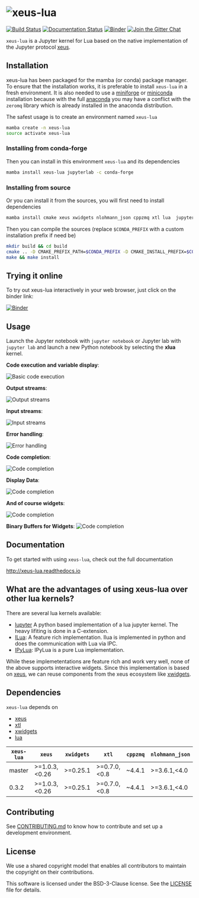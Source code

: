 # ![xeus-lua](docs/source/xeus-lua.svg)

[![Build Status](https://github.com/jupyter-xeus/xeus-lua/actions/workflows/main.yml/badge.svg)](https://github.com/jupyter-xeus/xeus-lua/actions/workflows/main.yml)
[![Documentation Status](http://readthedocs.org/projects/xeus-lua/badge/?version=latest)](https://xeus-lua.readthedocs.io/en/latest/?badge=latest)
[![Binder](https://mybinder.org/badge_logo.svg)](https://mybinder.org/v2/gh/jupyter-xeus/xeus-lua/main?urlpath=/lab/tree/notebooks/game_of_life.ipynb)
[![Join the Gitter Chat](https://badges.gitter.im/Join%20Chat.svg)](https://gitter.im/QuantStack/Lobby?utm_source=badge&utm_medium=badge&utm_campaign=pr-badge&utm_content=badge)

`xeus-lua` is a Jupyter kernel for Lua based on the native implementation of the
Jupyter protocol [xeus](https://github.com/jupyter-xeus/xeus).


## Installation

xeus-lua has  been packaged for the mamba (or conda) package manager.
To ensure that the installation works, it is preferable to install `xeus-lua` in a
fresh environment. It is also needed to use a
[miniforge](https://github.com/conda-forge/miniforge#mambaforge) or
[miniconda](https://conda.io/miniconda.html) installation because with the full
[anaconda](https://www.anaconda.com/) you may have a conflict with the `zeromq` library
which is already installed in the anaconda distribution.

The safest usage is to create an environment named `xeus-lua`

```bash
mamba create -n xeus-lua
source activate xeus-lua
```

### Installing from conda-forge

Then you can install in this environment `xeus-lua` and its dependencies

```bash
mamba install xeus-lua jupyterlab -c conda-forge
```

### Installing from source

Or you can install it from the sources, you will first need to install dependencies

```bash
mamba install cmake xeus xwidgets nlohmann_json cppzmq xtl lua  jupyterlab -c conda-forge
```

Then you can compile the sources (replace `$CONDA_PREFIX` with a custom installation
prefix if need be)

```bash
mkdir build && cd build
cmake .. -D CMAKE_PREFIX_PATH=$CONDA_PREFIX -D CMAKE_INSTALL_PREFIX=$CONDA_PREFIX -D CMAKE_INSTALL_LIBDIR=lib
make && make install
```

## Trying it online

To try out xeus-lua interactively in your web browser, just click on the binder link:

[![Binder](binder-logo.svg)](https://mybinder.org/v2/gh/jupyter-xeus/xeus-lua/main?urlpath=/lab/tree/notebooks/game_of_life.ipynb)

## Usage

Launch the Jupyter notebook with `jupyter notebook` or Jupyter lab with `jupyter lab`
and launch a new Python notebook by selecting the **xlua** kernel.

**Code execution and variable display**:

![Basic code execution](docs/source/execute.gif)

**Output streams**:

![Output streams](docs/source/streams.gif)


**Input streams**:

![Input streams](docs/source/input.gif)

**Error handling**:

![Error handling](docs/source/error.gif)


**Code completion**:

![Code completion](docs/source/completion.gif)


**Display Data**:

![Code completion](docs/source/display.gif)

**And of course widgets**:

![Code completion](docs/source/widgets.gif)


**Binary Buffers for Widgets**:
![Code completion](docs/source/buffers.gif)



## Documentation

To get started with using `xeus-lua`, check out the full documentation 

http://xeus-lua.readthedocs.io

## What are the advantages of using xeus-lua over other lua kernels?

There are several lua kernels available:
 
  * [lupyter](https://github.com/tomstitt/lupyter) A python based implementation of a lua
    jupyter kernel. The heavy lifiting is done in a C-extension.
  * [ILua](https://github.com/guysv/ilua): A feature rich implementation. Ilua
    is implemented in python and does the communication with Lua via IPC.
  * [IPyLua](https://github.com/pakozm/IPyLua): IPyLua is a pure Lua implementation.

While these implemetentations are feature rich and work very well, none of  the above supports interactive widgets.
Since this implementation is based on [xeus](https://github.com/jupyter-xeus/xeus), we can reuse components from
the xeus ecosystem like [xwidgets](https://github.com/jupyter-xeus/xwidgets).


## Dependencies

`xeus-lua` depends on

- [xeus](https://github.com/jupyter-xeus/xeus)
- [xtl](https://github.com/xtensor-stack/xtl)
- [xwidgets](https://github.com/jupyter-xeus/xwidgets)
- [lua](https://www.lua.org/)

| `xeus-lua`    | `xeus`        | `xwidgets`    | `xtl`        | `cppzmq` | `nlohmann_json` | `lua`        | 
| ------------- | ------------- | ------------- | ------------ | -------- | --------------- | ------------ | 
| master        | >=1.0.3,<0.26 | >=0.25.1      | >=0.7.0,<0.8 | ~4.4.1   | >=3.6.1,<4.0    | >=5.2.0      | 
| 0.3.2         | >=1.0.3,<0.26 | >=0.25.1      | >=0.7.0,<0.8 | ~4.4.1   | >=3.6.1,<4.0    | >=5.2.0      | 


## Contributing

See [CONTRIBUTING.md](./CONTRIBUTING.md) to know how to contribute and set up a
development environment.

## License

We use a shared copyright model that enables all contributors to maintain the copyright
on their contributions.

This software is licensed under the BSD-3-Clause license. See the [LICENSE](LICENSE)
file for details.
